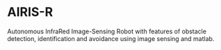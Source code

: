 # AIRIS-R
Autonomous InfraRed Image-Sensing Robot with features of obstacle detection, identification and avoidance using image sensing and matlab.
